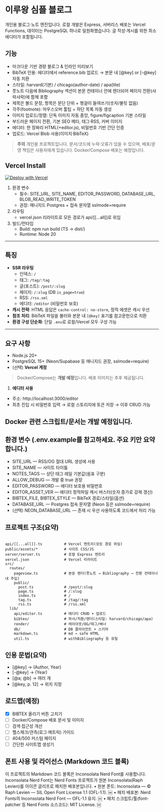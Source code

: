 # 이루왕 심플 블로그

개인용 블로그·노트 엔진입니다. 로컬 개발은 Express, 서버리스 배포는 Vercel Functions, 데이터는 PostgreSQL 하나로 일원화했습니다. 글 작성·게시를 위한 최소 에디터가 포함됩니다.

## 기능

- 마크다운 기반 경량 블로그 & 인라인 미리보기
- BibTeX 인용: 에디터에서 reference.bib 업로드 → 본문 내 [@key] or [-@key] 자동 치환
- 스타일: harvard(기본) / chicago(author-date) / apa(lite)
- 풋노트 다음에 Bibliography 섹션이 본문 컨테이너 안에 렌더되어 페이지 전환(샤락샤락)에 함께 포함
- 제목은 볼드 문장, 항목은 문단 단위 + 행걸이 들여쓰기(숫자/불릿 없음)
- 각주(footnote): 마우스오버 툴팁 + 하단 목록 자동 생성
- 이미지 업로드/정렬: 단독 이미지 자동 중앙, figure/figcaption 기본 스타일
- 부드러운 페이지 전환, 기본 SEO 메타, 태그·RSS, 커버 이미지
- 에디터: 한 장짜리 HTML(+editor.js), 비밀번호 기반 간단 인증
- 업로드: Vercel Blob 사용(이미지·BibTeX)

> **주의**
> 개인용 프로젝트입니다. 문서/코드에 누락·오류가 있을 수 있으며, 배포/운영 책임은 사용자에게 있습니다.
> Docker/Compose 배포는 예정입니다.

## Vercel Install
[![Deploy with Vercel](https://vercel.com/button)](https://vercel.com/new/clone?repository-url=https%3A%2F%2Fgithub.com%2Feeruwang%2FSimple_eeruwang_blog&integration-ids=NEON_INTEGRATION_ID)

1. 환경 변수
   - 필수: SITE_URL, SITE_NAME, EDITOR_PASSWORD, DATABASE_URL, BLOB_READ_WRITE_TOKEN
   - 권장: 매니지드 Postgres + 접속 문자열 sslmode=require
2. 라우팅
   - vercel.json 리라이트로 모든 경로가 api/[[...all]]로 위임
3. 빌드/런타임
   - Build: npm run build (TS → dist/)
   - Runtime: Node 20

---

## 특징

- **SSR 라우팅**
  - 인덱스: `/`
  - 태그: `/tag/:tag`
  - 글(포스트): `/post/:slug`
  - 페이지: `/:slug` (DB `is_page=true`)
  - RSS: `/rss.xml`
  - 에디터: `/editor` (비밀번호 보호)
- **캐시 전략**: HTML 응답은 `cache-control: no-store`, 정적 에셋은 캐시 우선
- **참조 처리**: BibTeX 파일을 불러와 본문 내 `[@key]` 표기를 참고문헌으로 치환
- **환경 구성 단순화**: 단일 `.env`로 로컬/Vercel 모두 구성 가능

---

## 요구 사항
- Node.js 20+
- PostgreSQL 15+ (Neon/Supabase 등 매니지드 권장, sslmode=require)
- (선택) **Vercel 계정**

> Docker/Compose는 **개발 예정**입니다. 배포 이미지는 추후 제공됩니다.

1) **에디터 사용**
- 주소: http://localhost:3000/editor
- 최초 진입 시 비밀번호 입력 → 로컬 스토리지에 토큰 저장 → 이후 CRUD 가능

## Docker 관련 스크립트/문서는 개발 예정입니다.


## 환경 변수 (.env.example를 참고하세요. 주요 키만 요약합니다.)
- SITE_URL — RSS/OG 절대 URL 생성에 사용
- SITE_NAME — 사이트 타이틀
- NOTES_TAGS — 상단 태그 레일 기본값(쉼표 구분)
- ALLOW_DEBUG — 개발 중 true 권장
- EDITOR_PASSWORD — 에디터 보호용 비밀번호
- EDITOR_ASSET_VER — 에디터 정적파일 캐시 버스터(숫자 증가로 강제 갱신)
- BIBTEX_FILE, BIBTEX_STYLE — BibTeX 경로/스타일(옵션)
- DATABASE_URL — Postgres 접속 문자열 (Neon 등은 sslmode=require)
- (선택) NEON_DATABASE_URL — 존재 시 우선 사용하도록 코드에서 처리 가능

## 프로젝트 구조(요약)
```

api/[[...all]].ts          # Vercel 엔트리(모든 경로 위임)
public/assets/*            # 사이트 CSS/JS
server/server.ts           # 로컬 Express 엔트리
vercel.json                # Vercel 리라이트
src/
  routes/
    pageview.ts            # 본문 렌더(풋노트 → Bibliography → 전환 컨테이너 내 주입)
    public/
      post.ts              # /post/:slug
      page.ts              # /:slug
      index.ts             # /
      tag.ts               # /tag/:tag
      rss.ts               # /rss.xml
  lib/
    api/editor.ts          # 에디터 CRUD + 업로드
    bibtex/                # 파서/치환/렌더(스타일: harvard/chicago/apa)
    render/                # 레이아웃/OG/태그/배너
    db/                    # DB 클라이언트 + 스키마
    markdown.ts            # md → safe HTML
    util.ts                # withBibliography 등 유틸
```
## 인용 문법(요약)
- [@key] → (Author, Year)
- [-@key] → (Year)
- [@a; @b] → 여러 개
- [@key, p. 12] → 위치 지정

## 로드맵(예정)
- [x] BIBTEX 올리기 버튼 고치기
- [ ] Docker/Compose 배포 문서 및 이미지
- [ ] 검색·접근성 개선
- [ ] 헬스체크/관측(로그·메트릭) 가이드
- [ ] 404/500 커스텀 페이지
- [ ] 간단한 사이트맵 생성기

## 폰트 사용 및 라이선스 (Markdown 코드 블록)

이 프로젝트의 Markdown 코드 블록은 Inconsolata Nerd Font를 사용합니다.
Inconsolata Nerd Font는 Nerd Fonts 프로젝트가 원본 Inconsolata(Raph Levien)를 아이콘 글리프로 패치한 배포본입니다.
	•	원본 폰트: Inconsolata — © Raph Levien — SIL Open Font License 1.1 (OFL-1.1).  ￼
	•	패치 배포본: Nerd Fonts의 Inconsolata Nerd Font — OFL-1.1 유지.  ￼
	•	패치 스크립트/툴(font-patcher 등 Nerd Fonts 소스코드): MIT License.  ￼